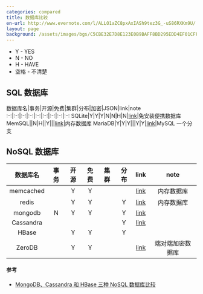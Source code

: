 ```yaml
---
categories: compared
title: 数据库比较
en-url: http://www.evernote.com/l/ALLO1aZC8pxAxIASh9tez3G_-uS86RXKm9U/
layout: page
background: /assets/images/bgs/C5CBE32E7D8E123E0B9BAFF8BD295EDD4EF01CFF.jpg
---
```


<!-- more -->

* Y - YES
* N - NO
* H - HAVE
* 空格 - 不清楚

## SQL 数据库

数据库名|事务|开源|免费|集群|分布|加密|JSON|link|note
:-:|:-:|:-:|:-:|:-:|:-:|:-:|:-:|:-:
SQLite|Y|Y|Y|N|N|H|N|[link][8]|免安装便携数据库
MemSQL||N|H||Y|||[link][1]|内存数据库
MariaDB|Y|Y|Y|||Y|Y|[link][5]|MySQL 一个分支

## NoSQL 数据库

数据库名|事务|开源|免费|集群|分布|link|note
:-:|:-:|:-:|:-:|:-:|:-:|:-:|:-:
memcached||Y|Y|||[link][2]|内存数据库
redis||Y|Y||Y|[link][3]|内存数据库
mongodb|N|Y|Y||Y|[link][7]|
Cassandra|||||Y|[link][4]|
HBase||Y|Y||Y||
ZeroDB||Y|Y|||[link][6]|端对端加密数据库

#### 参考

* [MongoDB、Cassandra 和 HBase 三种 NoSQL 数据库比较](http://blog.jobbole.com/91923/)

[1]: http://www.memsql.com/
[2]: http://memcached.org/
[3]: http://redis.io/
[4]: http://cassandra.apache.org/
[5]: https://mariadb.org/
[6]: http://www.zerodb.io/
[7]: https://www.mongodb.com
[8]: https://sqlite.org/